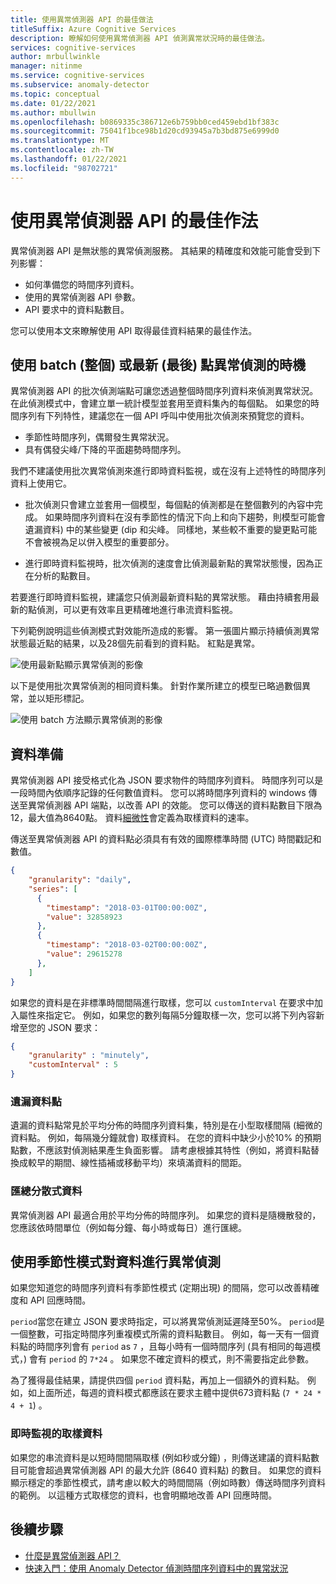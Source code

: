 ```yaml
---
title: 使用異常偵測器 API 的最佳做法
titleSuffix: Azure Cognitive Services
description: 瞭解如何使用異常偵測器 API 偵測異常狀況時的最佳做法。
services: cognitive-services
author: mrbullwinkle
manager: nitinme
ms.service: cognitive-services
ms.subservice: anomaly-detector
ms.topic: conceptual
ms.date: 01/22/2021
ms.author: mbullwin
ms.openlocfilehash: b0869335c386712e6b759bb0ced459ebd1bf383c
ms.sourcegitcommit: 75041f1bce98b1d20cd93945a7b3bd875e6999d0
ms.translationtype: MT
ms.contentlocale: zh-TW
ms.lasthandoff: 01/22/2021
ms.locfileid: "98702721"
---
```

# <a name="best-practices-for-using-the-anomaly-detector-api"></a>使用異常偵測器 API 的最佳作法

異常偵測器 API 是無狀態的異常偵測服務。 其結果的精確度和效能可能會受到下列影響：

* 如何準備您的時間序列資料。
* 使用的異常偵測器 API 參數。
* API 要求中的資料點數目。 

您可以使用本文來瞭解使用 API 取得最佳資料結果的最佳作法。 

## <a name="when-to-use-batch-entire-or-latest-last-point-anomaly-detection"></a>使用 batch (整個) 或最新 (最後) 點異常偵測的時機

異常偵測器 API 的批次偵測端點可讓您透過整個時間序列資料來偵測異常狀況。 在此偵測模式中，會建立單一統計模型並套用至資料集內的每個點。 如果您的時間序列有下列特性，建議您在一個 API 呼叫中使用批次偵測來預覽您的資料。

* 季節性時間序列，偶爾發生異常狀況。
* 具有偶發尖峰/下降的平面趨勢時間序列。 

我們不建議使用批次異常偵測來進行即時資料監視，或在沒有上述特性的時間序列資料上使用它。 

* 批次偵測只會建立並套用一個模型，每個點的偵測都是在整個數列的內容中完成。 如果時間序列資料在沒有季節性的情況下向上和向下趨勢，則模型可能會遺漏資料) 中的某些變更 (dip 和尖峰。 同樣地，某些較不重要的變更點可能不會被視為足以併入模型的重要部分。

* 進行即時資料監視時，批次偵測的速度會比偵測最新點的異常狀態慢，因為正在分析的點數目。

若要進行即時資料監視，建議您只偵測最新資料點的異常狀態。 藉由持續套用最新的點偵測，可以更有效率且更精確地進行串流資料監視。

下列範例說明這些偵測模式對效能所造成的影響。 第一張圖片顯示持續偵測異常狀態最近點的結果，以及28個先前看到的資料點。 紅點是異常。

![使用最新點顯示異常偵測的影像](../media/last.png)

以下是使用批次異常偵測的相同資料集。 針對作業所建立的模型已略過數個異常，並以矩形標記。

![使用 batch 方法顯示異常偵測的影像](../media/entire.png)

## <a name="data-preparation"></a>資料準備

異常偵測器 API 接受格式化為 JSON 要求物件的時間序列資料。 時間序列可以是一段時間內依順序記錄的任何數值資料。 您可以將時間序列資料的 windows 傳送至異常偵測器 API 端點，以改善 API 的效能。 您可以傳送的資料點數目下限為12，最大值為8640點。 資料[細微性](/dotnet/api/microsoft.azure.cognitiveservices.anomalydetector.models.granularity?view=azure-dotnet-preview)會定義為取樣資料的速率。 

傳送至異常偵測器 API 的資料點必須具有有效的國際標準時間 (UTC) 時間戳記和數值。 

```json
{
    "granularity": "daily",
    "series": [
      {
        "timestamp": "2018-03-01T00:00:00Z",
        "value": 32858923
      },
      {
        "timestamp": "2018-03-02T00:00:00Z",
        "value": 29615278
      },
    ]
}
```

如果您的資料是在非標準時間間隔進行取樣，您可以 `customInterval` 在要求中加入屬性來指定它。 例如，如果您的數列每隔5分鐘取樣一次，您可以將下列內容新增至您的 JSON 要求：

```json
{
    "granularity" : "minutely", 
    "customInterval" : 5
}
```

### <a name="missing-data-points"></a>遺漏資料點

遺漏的資料點常見於平均分佈的時間序列資料集，特別是在小型取樣間隔 (細微的資料點。 例如，每隔幾分鐘就會) 取樣資料。 在您的資料中缺少小於10% 的預期點數，不應該對偵測結果產生負面影響。 請考慮根據其特性（例如，將資料點替換成較早的期間、線性插補或移動平均）來填滿資料的間距。

### <a name="aggregate-distributed-data"></a>匯總分散式資料

異常偵測器 API 最適合用於平均分佈的時間序列。 如果您的資料是隨機散發的，您應該依時間單位（例如每分鐘、每小時或每日）進行匯總。

## <a name="anomaly-detection-on-data-with-seasonal-patterns"></a>使用季節性模式對資料進行異常偵測

如果您知道您的時間序列資料有季節性模式 (定期出現) 的間隔，您可以改善精確度和 API 回應時間。 

`period`當您在建立 JSON 要求時指定，可以將異常偵測延遲降至50%。 `period`是一個整數，可指定時間序列重複模式所需的資料點數目。 例如，每一天有一個資料點的時間序列會有 `period` as `7` ，且每小時有一個時間序列 (具有相同的每週模式，) 會有 `period` 的  `7*24` 。 如果您不確定資料的模式，則不需要指定此參數。

為了獲得最佳結果，請提供四個 `period` 資料點，再加上一個額外的資料點。 例如，如上面所述，每週的資料模式都應該在要求主體中提供673資料點 (`7 * 24 * 4 + 1`) 。

### <a name="sampling-data-for-real-time-monitoring"></a>即時監視的取樣資料

如果您的串流資料是以短時間間隔取樣 (例如秒或分鐘) ，則傳送建議的資料點數目可能會超過異常偵測器 API 的最大允許 (8640 資料點) 的數目。 如果您的資料顯示穩定的季節性模式，請考慮以較大的時間間隔（例如時數）傳送時間序列資料的範例。 以這種方式取樣您的資料，也會明顯地改善 API 回應時間。 

## <a name="next-steps"></a>後續步驟

* [什麼是異常偵測器 API？](../overview.md)
* [快速入門：使用 Anomaly Detector 偵測時間序列資料中的異常狀況](../quickstarts/client-libraries.md)